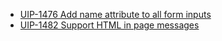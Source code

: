 - [UIP-1476 Add name attribute to all form inputs](https://jira.pingidentity.com/browse/UIP-1476)
- [UIP-1482 Support HTML in page messages](https://jira.pingidentity.com/browse/UIP-1482)
